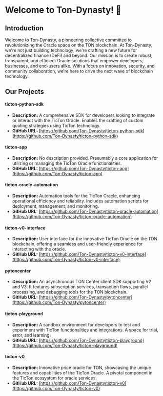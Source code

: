 # Welcome to Ton-Dynasty! 🚀
## Introduction
Welcome to Ton-Dynasty, a pioneering collective committed to revolutionizing the Oracle space on the TON blockchain. At Ton-Dynasty, we're not just building technology; we're crafting a new future for decentralized finance (DeFi) and beyond. Our mission is to create robust, transparent, and efficient Oracle solutions that empower developers, businesses, and end-users alike. With a focus on innovation, security, and community collaboration, we're here to drive the next wave of blockchain technology.

## Our Projects

#### ticton-python-sdk
- **Description:** A comprehensive SDK for developers looking to integrate or interact with the TicTon Oracle. Enables the crafting of custom quoting strategies using TicTon technology.
- **GitHub URL:** [https://github.com/Ton-Dynasty/ticton-python-sdk](https://github.com/Ton-Dynasty/ticton-python-sdk)

#### ticton-app
- **Description:** No description provided. Presumably a core application for utilizing or managing the TicTon Oracle functionalities.
- **GitHub URL:** [https://github.com/Ton-Dynasty/ticton-app](https://github.com/Ton-Dynasty/ticton-app)

#### ticton-oracle-automation
- **Description:** Automation tools for the TicTon Oracle, enhancing operational efficiency and reliability. Includes automation scripts for deployment, management, and monitoring.
- **GitHub URL:** [https://github.com/Ton-Dynasty/ticton-oracle-automation](https://github.com/Ton-Dynasty/ticton-oracle-automation)

#### ticton-v0-interface
- **Description:** User interface for the innovative TicTon Oracle on the TON blockchain, offering a seamless and user-friendly experience for interacting with the oracle.
- **GitHub URL:** [https://github.com/Ton-Dynasty/ticton-v0-interface](https://github.com/Ton-Dynasty/ticton-v0-interface)

#### pytoncenter
- **Description:** An asynchronous TON Center client SDK supporting V2 and V3. It features subscription services, transaction flows, parallel processing, and debugging tools for the TON blockchain.
- **GitHub URL:** [https://github.com/Ton-Dynasty/pytoncenter](https://github.com/Ton-Dynasty/pytoncenter)

#### ticton-playground
- **Description:** A sandbox environment for developers to test and experiment with TicTon functionalities and integrations. A space for trial, error, and learning.
- **GitHub URL:** [https://github.com/Ton-Dynasty/ticton-playground](https://github.com/Ton-Dynasty/ticton-playground)

#### ticton-v0
- **Description:** Innovative price oracle for TON, showcasing the unique features and capabilities of the TicTon Oracle. A pivotal component in the TicTon ecosystem for oracle services.
- **GitHub URL:** [https://github.com/Ton-Dynasty/ticton-v0](https://github.com/Ton-Dynasty/ticton-v0)
